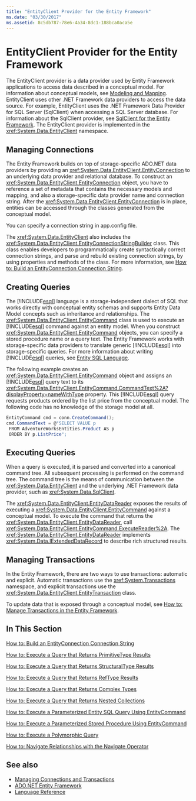 ```yaml
---
title: "EntityClient Provider for the Entity Framework"
ms.date: "03/30/2017"
ms.assetid: 8c5db787-78e6-4a34-8dc1-188bca0aca5e
---
```

# EntityClient Provider for the Entity Framework

The EntityClient provider is a data provider used by Entity Framework applications to access data described in a conceptual model. For information about conceptual models, see [Modeling and Mapping](modeling-and-mapping.md). EntityClient uses other .NET Framework data providers to access the data source. For example, EntityClient uses the .NET Framework Data Provider for SQL Server (SqlClient) when accessing a SQL Server database. For information about the SqlClient provider, see [SqlClient for the Entity Framework](sqlclient-for-the-entity-framework.md). The EntityClient provider is implemented in the <xref:System.Data.EntityClient> namespace.  
  
## Managing Connections  

 The Entity Framework builds on top of storage-specific ADO.NET data providers by providing an <xref:System.Data.EntityClient.EntityConnection> to an underlying data provider and relational database. To construct an <xref:System.Data.EntityClient.EntityConnection> object, you have to reference a set of metadata that contains the necessary models and mapping, and also a storage-specific data provider name and connection string. After the <xref:System.Data.EntityClient.EntityConnection> is in place, entities can be accessed through the classes generated from the conceptual model.  
  
 You can specify a connection string in app.config file.  
  
 The <xref:System.Data.EntityClient> also includes the <xref:System.Data.EntityClient.EntityConnectionStringBuilder> class. This class enables developers to programmatically create syntactically correct connection strings, and parse and rebuild existing connection strings, by using properties and methods of the class. For more information, see [How to: Build an EntityConnection Connection String](how-to-build-an-entityconnection-connection-string.md).  
  
## Creating Queries  

 The [!INCLUDE[esql](../../../../../includes/esql-md.md)] language is a storage-independent dialect of SQL that works directly with conceptual entity schemas and supports Entity Data Model concepts such as inheritance and relationships. The <xref:System.Data.EntityClient.EntityCommand> class is used to execute an [!INCLUDE[esql](../../../../../includes/esql-md.md)] command against an entity model. When you construct <xref:System.Data.EntityClient.EntityCommand> objects, you can specify a stored procedure name or a query text. The Entity Framework works with storage-specific data providers to translate generic [!INCLUDE[esql](../../../../../includes/esql-md.md)] into storage-specific queries. For more information about writing [!INCLUDE[esql](../../../../../includes/esql-md.md)] queries, see [Entity SQL Language](./language-reference/entity-sql-language.md).  
  
 The following example creates an <xref:System.Data.EntityClient.EntityCommand> object and assigns an [!INCLUDE[esql](../../../../../includes/esql-md.md)] query text to its <xref:System.Data.EntityClient.EntityCommand.CommandText%2A?displayProperty=nameWithType> property. This [!INCLUDE[esql](../../../../../includes/esql-md.md)] query requests products ordered by the list price from the conceptual model. The following code has no knowledge of the storage model at all.  
  
 ```csharp
EntityCommand cmd = conn.CreateCommand();
cmd.CommandText = @"SELECT VALUE p
  FROM AdventureWorksEntities.Product AS p
  ORDER BY p.ListPrice";
```
  
## Executing Queries  

 When a query is executed, it is parsed and converted into a canonical command tree. All subsequent processing is performed on the command tree. The command tree is the means of communication between the <xref:System.Data.EntityClient> and the underlying .NET Framework data provider, such as <xref:System.Data.SqlClient>.  
  
 The <xref:System.Data.EntityClient.EntityDataReader> exposes the results of executing a <xref:System.Data.EntityClient.EntityCommand> against a conceptual model. To execute the command that returns the <xref:System.Data.EntityClient.EntityDataReader>, call <xref:System.Data.EntityClient.EntityCommand.ExecuteReader%2A>. The <xref:System.Data.EntityClient.EntityDataReader> implements <xref:System.Data.IExtendedDataRecord> to describe rich structured results.  
  
## Managing Transactions  

 In the Entity Framework, there are two ways to use transactions: automatic and explicit. Automatic transactions use the <xref:System.Transactions> namespace, and explicit transactions use the <xref:System.Data.EntityClient.EntityTransaction> class.  
  
 To update data that is exposed through a conceptual model, see [How to: Manage Transactions in the Entity Framework](/previous-versions/dotnet/netframework-4.0/bb738523(v=vs.100)).  
  
## In This Section  

 [How to: Build an EntityConnection Connection String](how-to-build-an-entityconnection-connection-string.md)  
  
 [How to: Execute a Query that Returns PrimitiveType Results](how-to-execute-a-query-that-returns-primitivetype-results.md)  
  
 [How to: Execute a Query that Returns StructuralType Results](how-to-execute-a-query-that-returns-structuraltype-results.md)  
  
 [How to: Execute a Query that Returns RefType Results](how-to-execute-a-query-that-returns-reftype-results.md)  
  
 [How to: Execute a Query that Returns Complex Types](how-to-execute-a-query-that-returns-complex-types.md)  
  
 [How to: Execute a Query that Returns Nested Collections](how-to-execute-a-query-that-returns-nested-collections.md)  
  
 [How to: Execute a Parameterized Entity SQL Query Using EntityCommand](how-to-execute-a-parameterized-entity-sql-query-using-entitycommand.md)  
  
 [How to: Execute a Parameterized Stored Procedure Using EntityCommand](how-to-execute-a-parameterized-stored-procedure-using-entitycommand.md)  
  
 [How to: Execute a Polymorphic Query](how-to-execute-a-polymorphic-query.md)  
  
 [How to: Navigate Relationships with the Navigate Operator](how-to-navigate-relationships-with-the-navigate-operator.md)  
  
## See also

- [Managing Connections and Transactions](/previous-versions/dotnet/netframework-4.0/bb896325(v=vs.100))
- [ADO.NET Entity Framework](index.md)
- [Language Reference](./language-reference/index.md)
